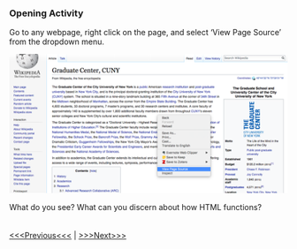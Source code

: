 ### Opening Activity

Go to any webpage, right click on the page, and select ‘View Page Source’ from the dropdown menu. 

<img src="page_source.jpeg"/>

What do you see? What can you discern about how HTML functions? 
<br/>
<br/>
<br/>
[<<<Previous<<<](internet.md) | [>>>Next>>>](basic.md)